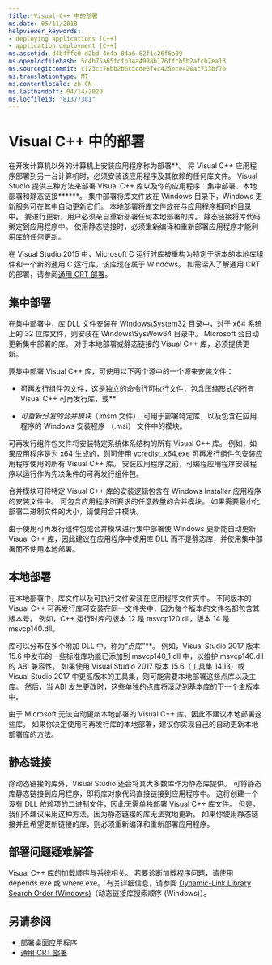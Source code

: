 ```yaml
---
title: Visual C++ 中的部署
ms.date: 05/11/2018
helpviewer_keywords:
- deploying applications [C++]
- application deployment [C++]
ms.assetid: d4b4ffc0-d2bd-4e4a-84a6-62f1c26f6a09
ms.openlocfilehash: 5c4b75a65fcfb34a4988b176ffcb5b2afcb7ea13
ms.sourcegitcommit: c123cc76bb2b6c5cde6f4c425ece420ac733bf70
ms.translationtype: MT
ms.contentlocale: zh-CN
ms.lasthandoff: 04/14/2020
ms.locfileid: "81377381"
---
```

# <a name="deployment-in-visual-c"></a>Visual C++ 中的部署

在开发计算机以外的计算机上安装应用程序称为部署**。 将 Visual C++ 应用程序部署到另一台计算机时，必须安装该应用程序及其依赖的任何库文件。 Visual Studio 提供三种方法来部署 Visual C++ 库以及你的应用程序：集中部署、本地部署和静态链接******。 集中部署将库文件放在 Windows 目录下，Windows 更新服务可在其中自动更新它们。 本地部署将库文件放在与应用程序相同的目录中。 要进行更新，用户必须亲自重新部署任何本地部署的库。 静态链接将库代码绑定到应用程序中。 使用静态链接时，必须重新编译和重新部署应用程序才能利用库的任何更新。

在 Visual Studio 2015 中，Microsoft C 运行时库被重构为特定于版本的本地库组件和一个新的通用 C 运行库，该库现在属于 Windows。 如需深入了解通用 CRT 的部署，请参阅[通用 CRT 部署](universal-crt-deployment.md)。

## <a name="central-deployment"></a>集中部署

在集中部署中，库 DLL 文件安装在 Windows\System32 目录中，对于 x64 系统上的 32 位库文件，则安装在 Windows\SysWow64 目录中。 Microsoft 会自动更新集中部署的库。 对于本地部署或静态链接的 Visual C++ 库，必须提供更新。

要集中部署 Visual C++ 库，可使用以下两个源中的一个源来安装文件：

- 可再发行组件包文件，这是独立的命令行可执行文件，包含压缩形式的所有 Visual C++ 可再发行库，或**

- *可重新分发的合并模块*（.msm 文件），可用于部署特定库，以及包含在应用程序的 Windows 安装程序 （.msi） 文件中的模块。

可再发行组件包文件将安装特定系统体系结构的所有 Visual C++ 库。 例如，如果应用程序是为 x64 生成的，则可使用 vcredist_x64.exe 可再发行组件包安装应用程序使用的所有 Visual C++ 库。 安装应用程序之前，可编程应用程序安装程序以运行作为先决条件的可再发行组件包。

合并模块可将特定 Visual C++ 库的安装逻辑包含在 Windows Installer 应用程序的安装文件中。 可包含应用程序所要求的任意数量的合并模块。 如果需要最小化部署二进制文件的大小，请使用合并模块。

由于使用可再发行组件包或合并模块进行集中部署使 Windows 更新能自动更新 Visual C++ 库，因此建议在应用程序中使用库 DLL 而不是静态库，并使用集中部署而不使用本地部署。

## <a name="local-deployment"></a>本地部署

在本地部署中，库文件以及可执行文件安装在应用程序文件夹中。 不同版本的 Visual C++ 可再发行库可安装在同一文件夹中，因为每个版本的文件名都包含其版本号。 例如，C++ 运行时库的版本 12 是 msvcp120.dll，版本 14 是 msvcp140.dll。

库可以分布在多个附加 DLL 中，称为“点库”**。 例如，Visual Studio 2017 版本 15.6 中发布的一些标准库功能已添加到 msvcp140_1.dll 中，以维护 msvcp140.dll 的 ABI 兼容性。 如果使用 Visual Studio 2017 版本 15.6（工具集 14.13）或 Visual Studio 2017 中更高版本的工具集，则可能需要本地部署这些点库以及主库。 然后，当 ABI 发生更改时，这些单独的点库将滚动到基本库的下一个主版本中。

由于 Microsoft 无法自动更新本地部署的 Visual C++ 库，因此不建议本地部署这些库。 如果你决定使用可再发行库的本地部署，建议你实现自己的自动更新本地部署库的方法。

## <a name="static-linking"></a>静态链接

除动态链接的库外，Visual Studio 还会将其大多数库作为静态库提供。 可将静态库静态链接到应用程序，即将库对象代码直接链接到应用程序中。 这将创建一个没有 DLL 依赖项的二进制文件，因此无需单独部署 Visual C++ 库文件。 但是，我们不建议采用这种方法，因为静态链接的库无法就地更新。 如果你使用静态链接并且希望更新链接的库，则必须重新编译和重新部署应用程序。

## <a name="troubleshooting-deployment-issues"></a>部署问题疑难解答

Visual C++ 库的加载顺序与系统相关。 若要诊断加载程序问题，请使用 depends.exe 或 where.exe。 有关详细信息，请参阅 [Dynamic-Link Library Search Order (Windows)](/windows/win32/Dlls/dynamic-link-library-search-order)（动态链接库搜索顺序 (Windows)）。

## <a name="see-also"></a>另请参阅

- [部署桌面应用程序](deploying-native-desktop-applications-visual-cpp.md)
- [通用 CRT 部署](universal-crt-deployment.md)

